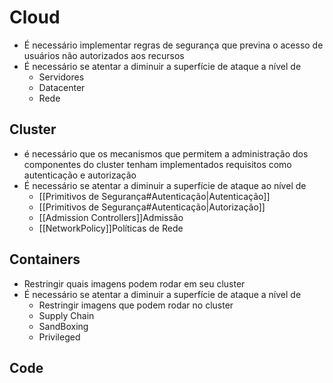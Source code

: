 
# Cloud
- É necessário implementar regras de segurança que previna o acesso de usuários não autorizados aos recursos
- É necessário se atentar a diminuir a superfície de ataque a nível de
	- Servidores
	- Datacenter
	- Rede

## Cluster
- é necessário que os mecanismos que permitem a administração dos componentes do cluster tenham implementados requisitos como autenticação e autorização
- É necessário se atentar a diminuir a superfície de ataque ao nível de
	- [[Primitivos de Segurança#Autenticação|Autenticação]]
	- [[Primitivos de Segurança#Autenticação|Autorização]]
	- [[Admission Controllers]]Admissão
	- [[NetworkPolicy]]Políticas de Rede

## Containers
- Restringir quais imagens podem rodar em seu cluster
- É necessário se atentar a diminuir a superfície de ataque a nível de
	- Restringir imagens que podem rodar no cluster
	- Supply Chain
	- SandBoxing
	- Privileged

## Code